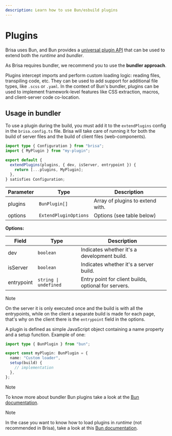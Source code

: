 ```yaml
---
description: Learn how to use Bun/esbuild plugins
---
```


# Plugins

Brisa uses Bun, and Bun provides a [universal plugin API](https://bun.sh/docs/runtime/plugins) that can be used to extend both the _runtime_ and _bundler_.

As Brisa requires bundler, we recommend you to use the **bundler approach**.

Plugins intercept imports and perform custom loading logic: reading files, transpiling code, etc. They can be used to add support for additional file types, like `.scss` or `.yaml`. In the context of Bun's bundler, plugins can be used to implement framework-level features like CSS extraction, macros, and client-server code co-location.

## Usage in bundler

To use a plugin during the build, you must add it to the `extendPlugins` config in the `brisa.config.ts` file. Brisa will take care of running it for both the build of server files and the build of client files (web-components).

```ts filename="brisa.config.ts"
import type { Configuration } from "brisa";
import { MyPlugin } from "my-plugin";

export default {
  extendPlugins(plugins, { dev, isServer, entrypoint }) {
    return [...plugins, MyPlugin];
  },
} satisfies Configuration;
```

| Parameter | Type                  | Description                      |
| --------- | --------------------- | -------------------------------- |
| plugins   | `BunPlugin[]`         | Array of plugins to extend with. |
| options   | `ExtendPluginOptions` | Options (see table below)        |

**Options:**

| Field      | Type                  | Description                                          |
| ---------- | --------------------- | ---------------------------------------------------- |
| dev        | `boolean`             | Indicates whether it's a development build.          |
| isServer   | `boolean`             | Indicates whether it's a server build.               |
| entrypoint | `string \| undefined` | Entry point for client builds, optional for servers. |

> [!NOTE]
>
> On the server it is only executed once and the build is with all the entrypoints, while on the client a separate build is made for each page, that's why on the client there is the `entrypoint` field in the options.

A plugin is defined as simple JavaScript object containing a name property and a setup function. Example of one:

```ts filename="my-plugin.ts"
import type { BunPlugin } from "bun";

export const myPlugin: BunPlugin = {
  name: "Custom loader",
  setup(build) {
    // implementation
  },
};
```

> [!NOTE]
>
> To know more about bundler Bun plugins take a look at the [Bun documentation](https://bun.sh/docs/bundler/plugins).

> [!NOTE]
>
> In the case you want to know how to load plugins in _runtime_ (not recommended in Brisa), take a look at this [Bun documentation](https://bun.sh/docs/runtime/plugins).
